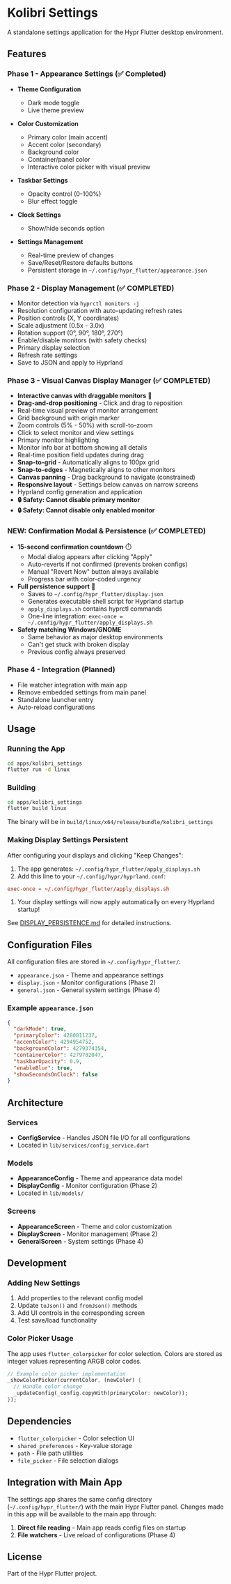 # Kolibri Settings

A standalone settings application for the Hypr Flutter desktop environment.

## Features

### Phase 1 - Appearance Settings (✅ Completed)

- **Theme Configuration**
  - Dark mode toggle
  - Live theme preview
  
- **Color Customization**
  - Primary color (main accent)
  - Accent color (secondary)
  - Background color
  - Container/panel color
  - Interactive color picker with visual preview
  
- **Taskbar Settings**
  - Opacity control (0-100%)
  - Blur effect toggle
  
- **Clock Settings**
  - Show/hide seconds option
  
- **Settings Management**
  - Real-time preview of changes
  - Save/Reset/Restore defaults buttons
  - Persistent storage in `~/.config/hypr_flutter/appearance.json`

### Phase 2 - Display Management (✅ COMPLETED)

- Monitor detection via `hyprctl monitors -j`
- Resolution configuration with auto-updating refresh rates
- Position controls (X, Y coordinates)
- Scale adjustment (0.5x - 3.0x)
- Rotation support (0°, 90°, 180°, 270°)
- Enable/disable monitors (with safety checks)
- Primary display selection
- Refresh rate settings
- Save to JSON and apply to Hyprland

### Phase 3 - Visual Canvas Display Manager (✅ COMPLETED)

- **Interactive canvas with draggable monitors** 🎨
- **Drag-and-drop positioning** - Click and drag to reposition
- Real-time visual preview of monitor arrangement
- Grid background with origin marker
- Zoom controls (5% - 50%) with scroll-to-zoom
- Click to select monitor and view settings
- Primary monitor highlighting
- Monitor info bar at bottom showing all details
- Real-time position field updates during drag
- **Snap-to-grid** - Automatically aligns to 100px grid
- **Snap-to-edges** - Magnetically aligns to other monitors
- **Canvas panning** - Drag background to navigate (constrained)
- **Responsive layout** - Settings below canvas on narrow screens
- Hyprland config generation and application
- **🔒 Safety: Cannot disable primary monitor**
- **🔒 Safety: Cannot disable only enabled monitor**

### NEW: Confirmation Modal & Persistence (✅ COMPLETED)

- **15-second confirmation countdown** ⏱️
  - Modal dialog appears after clicking "Apply"
  - Auto-reverts if not confirmed (prevents broken configs)
  - Manual "Revert Now" button always available
  - Progress bar with color-coded urgency
- **Full persistence support** 💾
  - Saves to `~/.config/hypr_flutter/display.json`
  - Generates executable shell script for Hyprland startup
  - `apply_displays.sh` contains hyprctl commands
  - One-line integration: `exec-once = ~/.config/hypr_flutter/apply_displays.sh`
- **Safety matching Windows/GNOME**
  - Same behavior as major desktop environments
  - Can't get stuck with broken display
  - Previous config always preserved

### Phase 4 - Integration (Planned)

- File watcher integration with main app
- Remove embedded settings from main panel
- Standalone launcher entry
- Auto-reload configurations

## Usage

### Running the App

```bash
cd apps/kolibri_settings
flutter run -d linux
```

### Building

```bash
cd apps/kolibri_settings
flutter build linux
```

The binary will be in `build/linux/x64/release/bundle/kolibri_settings`

### Making Display Settings Persistent

After configuring your displays and clicking "Keep Changes":

1. The app generates: `~/.config/hypr_flutter/apply_displays.sh`
1. Add this line to your `~/.config/hypr/hyprland.conf`:

```conf
exec-once = ~/.config/hypr_flutter/apply_displays.sh
```

1. Your display settings will now apply automatically on every Hyprland startup!

See [DISPLAY_PERSISTENCE.md](DISPLAY_PERSISTENCE.md) for detailed instructions.

## Configuration Files

All configuration files are stored in `~/.config/hypr_flutter/`:

- `appearance.json` - Theme and appearance settings
- `display.json` - Monitor configurations (Phase 2)
- `general.json` - General system settings (Phase 4)

### Example `appearance.json`

```json
{
  "darkMode": true,
  "primaryColor": 4280811237,
  "accentColor": 4294954752,
  "backgroundColor": 4279374354,
  "containerColor": 4279702047,
  "taskbarOpacity": 0.9,
  "enableBlur": true,
  "showSecondsOnClock": false
}
```

## Architecture

### Services

- **ConfigService** - Handles JSON file I/O for all configurations
- Located in `lib/services/config_service.dart`

### Models

- **AppearanceConfig** - Theme and appearance data model
- **DisplayConfig** - Monitor configuration (Phase 2)
- Located in `lib/models/`

### Screens

- **AppearanceScreen** - Theme and color customization
- **DisplayScreen** - Monitor management (Phase 2)
- **GeneralScreen** - System settings (Phase 4)

## Development

### Adding New Settings

1. Add properties to the relevant config model
2. Update `toJson()` and `fromJson()` methods
3. Add UI controls in the corresponding screen
4. Test save/load functionality

### Color Picker Usage

The app uses `flutter_colorpicker` for color selection. Colors are stored as integer values representing ARGB color codes.

```dart
// Example color picker implementation
_showColorPicker(currentColor, (newColor) {
  // Handle color change
  _updateConfig(_config.copyWith(primaryColor: newColor));
});
```

## Dependencies

- `flutter_colorpicker` - Color selection UI
- `shared_preferences` - Key-value storage
- `path` - File path utilities
- `file_picker` - File selection dialogs

## Integration with Main App

The settings app shares the same config directory (`~/.config/hypr_flutter/`) with the main Hypr Flutter panel. Changes made in this app will be available to the main app through:

1. **Direct file reading** - Main app reads config files on startup
2. **File watchers** - Live reload of configurations (Phase 4)

## License

Part of the Hypr Flutter project.
